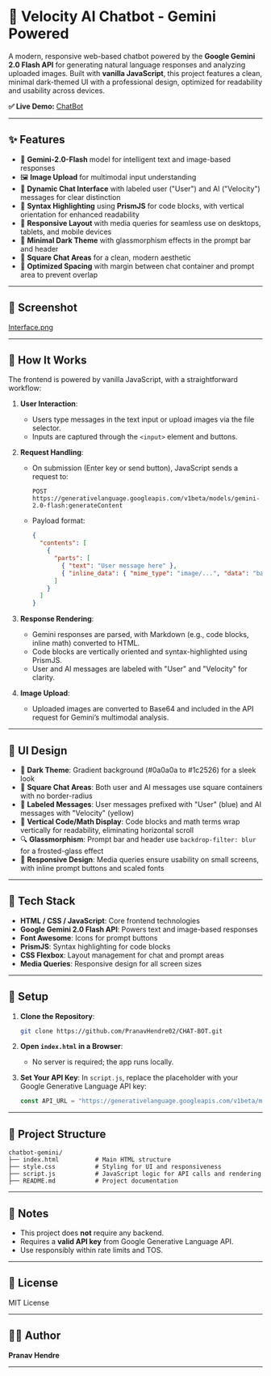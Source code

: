 # 🔮 Velocity AI Chatbot - Gemini Powered

A modern, responsive web-based chatbot powered by the **Google Gemini 2.0 Flash API** for generating natural language responses and analyzing uploaded images. Built with **vanilla JavaScript**, this project features a clean, minimal dark-themed UI with a professional design, optimized for readability and usability across devices.

**✅ Live Demo:** [ChatBot](https://chatbotpranav.netlify.app)

---

## ✨ Features

* 🤖 **Gemini-2.0-Flash** model for intelligent text and image-based responses
* 🖼️ **Image Upload** for multimodal input understanding
* 💬 **Dynamic Chat Interface** with labeled user ("User") and AI ("Velocity") messages for clear distinction
* 📜 **Syntax Highlighting** using **PrismJS** for code blocks, with vertical orientation for enhanced readability
* 📱 **Responsive Layout** with media queries for seamless use on desktops, tablets, and mobile devices
* 🖤 **Minimal Dark Theme** with glassmorphism effects in the prompt bar and header
* 🔲 **Square Chat Areas** for a clean, modern aesthetic
* 📏 **Optimized Spacing** with margin between chat container and prompt area to prevent overlap

---

## 📸 Screenshot

 [Interface.png](https://github.com/PranavHendre02/CHAT-BOT/blob/d1813e8794e5a637a73f5754b1fa7a3e86aabc8f/Interface.png)

---

## 🧠 How It Works

The frontend is powered by vanilla JavaScript, with a straightforward workflow:

1. **User Interaction**:

   * Users type messages in the text input or upload images via the file selector.
   * Inputs are captured through the `<input>` element and buttons.

2. **Request Handling**:

   * On submission (Enter key or send button), JavaScript sends a request to:

     ```
     POST https://generativelanguage.googleapis.com/v1beta/models/gemini-2.0-flash:generateContent
     ```

   * Payload format:

     ```json
     {
       "contents": [
         {
           "parts": [
             { "text": "User message here" },
             { "inline_data": { "mime_type": "image/...", "data": "base64..." } }
           ]
         }
       ]
     }
     ```

3. **Response Rendering**:

   * Gemini responses are parsed, with Markdown (e.g., code blocks, inline math) converted to HTML.
   * Code blocks are vertically oriented and syntax-highlighted using PrismJS.
   * User and AI messages are labeled with "User" and "Velocity" for clarity.

4. **Image Upload**:

   * Uploaded images are converted to Base64 and included in the API request for Gemini’s multimodal analysis.

---

## 🍥 UI Design

* 🖤 **Dark Theme**: Gradient background (#0a0a0a to #1c2526) for a sleek look
* 🔲 **Square Chat Areas**: Both user and AI messages use square containers with no border-radius
* 📛 **Labeled Messages**: User messages prefixed with "User" (blue) and AI messages with "Velocity" (yellow)
* 📜 **Vertical Code/Math Display**: Code blocks and math terms wrap vertically for readability, eliminating horizontal scroll
* 🔍 **Glassmorphism**: Prompt bar and header use `backdrop-filter: blur` for a frosted-glass effect
* 📱 **Responsive Design**: Media queries ensure usability on small screens, with inline prompt buttons and scaled fonts

---

## 💠 Tech Stack

* **HTML / CSS / JavaScript**: Core frontend technologies
* **Google Gemini 2.0 Flash API**: Powers text and image-based responses
* **Font Awesome**: Icons for prompt buttons
* **PrismJS**: Syntax highlighting for code blocks
* **CSS Flexbox**: Layout management for chat and prompt areas
* **Media Queries**: Responsive design for all screen sizes

---

## 🚀 Setup

1. **Clone the Repository**:

   ```bash
   git clone https://github.com/PranavHendre02/CHAT-BOT.git
   ```

2. **Open `index.html` in a Browser**:

   * No server is required; the app runs locally.

3. **Set Your API Key**:
   In `script.js`, replace the placeholder with your Google Generative Language API key:

   ```js
   const API_URL = "https://generativelanguage.googleapis.com/v1beta/models/gemini-2.0-flash:generateContent?key=YOUR_API_KEY";
   ```

---

## 📂 Project Structure

```
chatbot-gemini/
├── index.html          # Main HTML structure
├── style.css           # Styling for UI and responsiveness
├── script.js           # JavaScript logic for API calls and rendering
├── README.md           # Project documentation
```

---

## 📌 Notes

* This project does **not** require any backend.
* Requires a **valid API key** from Google Generative Language API.
* Use responsibly within rate limits and TOS.

---

## 📄 License

MIT License

---

## 🤛🏼 Author

**Pranav Hendre**


---
